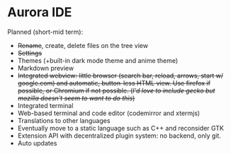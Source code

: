 # Aurora IDE

Planned (short-mid term):
- ~~Rename~~, create, delete files on the tree view
- ~~Settings~~
- Themes (+built-in dark mode theme and anime theme)
- Markdown preview
- ~~Integrated webview: little browser (search bar, reload, arrows, start w/ google.com) and automatic, button-less HTML view. Use firefox if possible, or Chromium if not possible. (*I'd love to include gecko but mozilla doesn't seem to want to do this*)~~
- Integrated terminal
- Web-based terminal and code editor (codemirror and xtermjs)
- Translations to other languages
- Eventually move to a static language such as C++ and reconsider GTK
- Extension API with decentralized plugin system: no backend, only git.
- Auto updates
